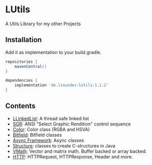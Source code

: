 # LUtils
A Utils Library for my other Projects

## Installation
Add it as implementation to your build.gradle.
```groovy
repositories {
    mavenCentral()
}

dependencies {
    implementation 'de.linusdev:lutils:1.1.2'
}
```

## Contents
- [LLinkedList](https://github.com/lni-dev/LUtils/blob/master/src/main/java/de/linusdev/lutils/llist/LLinkedList.java): A thread safe linked list
- [SGR](https://github.com/lni-dev/LUtils/blob/master/src/main/java/de/linusdev/lutils/ansi/sgr/SGR.java): ANSI "Select Graphic Rendition" control sequence
- [Color](https://github.com/lni-dev/LUtils/blob/master/src/main/java/de/linusdev/lutils/color/Color.java): Color class (RGBA and HSVA)
- [Bitfield](https://github.com/lni-dev/LUtils/blob/master/src/main/java/de/linusdev/lutils/bitfield/): Bitfield classes
- [Async Framework](https://github.com/lni-dev/LUtils/blob/master/src/main/java/de/linusdev/lutils/async/): Async classes
- [Structure](https://github.com/lni-dev/LUtils/tree/master/src/main/java/de/linusdev/lutils/struct): classes to create C-structures in Java
- [VMath](https://github.com/lni-dev/LUtils/tree/master/src/main/java/de/linusdev/lutils/math): Vector and matrix math. Buffer backed or array backed.
- [HTTP](https://github.com/lni-dev/LUtils/tree/master/src/main/java/de/linusdev/lutils/http): HTTPRequest, HTTPResponse, Header and more.